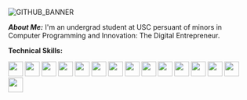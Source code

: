 ![GITHUB_BANNER](https://github.com/MatteusSchmidt/MatteusSchmidt/assets/132111359/f1393546-b1dd-42d7-81c2-48f4093cafc4)

***About Me:*** I'm an undergrad student at USC persuant of minors in Computer Programming and Innovation: The Digital Entrepreneur.



**Technical Skills:**

<img src="https://github.com/MatteusSchmidt/MatteusSchmidt/assets/132111359/1eb2f71e-3019-4258-95ce-03e6d4ea6572" height=30>
<img src="https://github.com/MatteusSchmidt/MatteusSchmidt/assets/132111359/9c4e0117-5b63-437a-90d7-8ec2e26ad6d8" height=30>
<img src="https://github.com/MatteusSchmidt/MatteusSchmidt/assets/132111359/2ee08c23-c5c3-4747-80c6-8736fa43efef" height=30>
<img src="https://github.com/MatteusSchmidt/MatteusSchmidt/assets/132111359/bd49ca9f-9641-4e6f-8ccb-64059baf2e0f" height=30>
<img src="https://github.com/MatteusSchmidt/MatteusSchmidt/assets/132111359/6a4287f9-d33d-493d-8c77-3d1dbc493106" height=30>
<img src="https://github.com/MatteusSchmidt/MatteusSchmidt/assets/132111359/e76496fc-1cbf-4713-b1c5-a822b6b457f0" height=30>
<img src="https://github.com/MatteusSchmidt/MatteusSchmidt/assets/132111359/f5a9303b-a652-4b99-9c37-f25b267ccfee" height=30>
<img src="https://github.com/MatteusSchmidt/MatteusSchmidt/assets/132111359/a622e280-7c50-42ba-929f-a00e94301b0d" height=30>
<img src="https://github.com/MatteusSchmidt/MatteusSchmidt/assets/132111359/8edc913f-b352-419c-849c-c27964f97f3a" height=30>
<img src="https://github.com/MatteusSchmidt/MatteusSchmidt/assets/132111359/8db206e8-7101-47fa-88d5-72c1af44bd00" height=30>
<img src="https://github.com/MatteusSchmidt/MatteusSchmidt/assets/132111359/36c23b26-7ae9-44d3-ada0-522dd7c46097" height=30>
<img src="https://github.com/MatteusSchmidt/MatteusSchmidt/assets/132111359/247f1916-594b-4ab3-9e9a-9baf3190f3cc" height=30>
<img src="https://github.com/MatteusSchmidt/MatteusSchmidt/assets/132111359/a71dcb10-fbc5-466c-a094-d5d4eade4227" height=30>
<img src="https://github.com/MatteusSchmidt/MatteusSchmidt/assets/132111359/f16418d4-a76c-455c-b672-039a294a5e22" height=30>
<img src="https://github.com/MatteusSchmidt/MatteusSchmidt/assets/132111359/ee44396a-4ff1-4ed8-93dc-9b72431827e1" height=30>














<!--
**MatteusSchmidt/MatteusSchmidt** is a ✨ _special_ ✨ repository because its `README.md` (this file) appears on your GitHub profile.

Here are some ideas to get you started:

- 🔭 I’m currently working on ...
- 🌱 I’m currently learning ...
- 👯 I’m looking to collaborate on ...
- 🤔 I’m looking for help with ...
- 💬 Ask me about ...
- 📫 How to reach me: ...
- 😄 Pronouns: ...
- ⚡ Fun fact: ...
-->
